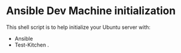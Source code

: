 # Ansible Dev Machine initialization

This shell script is to help initialize your Ubuntu server with:

- Ansible
- Test-Kitchen
.
